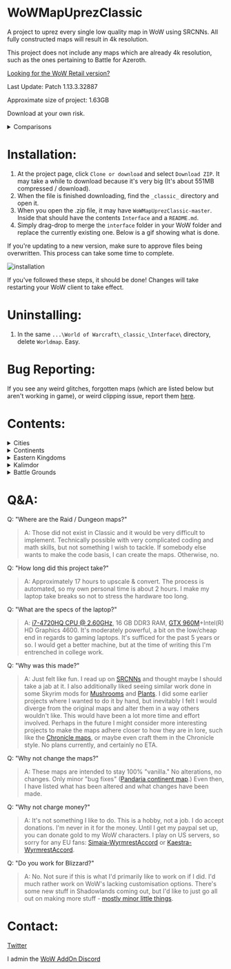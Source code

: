 # WoWMapUprezClassic
A project to uprez every single low quality map in WoW using SRCNNs. All fully constructed maps will result in 4k resolution.

This project does not include any maps which are already 4k resolution, such as the ones pertaining to Battle for Azeroth.

[Looking for the WoW Retail version?](https://github.com/keyboardturner/WoWMapUprez)

Last Update:  Patch 1.13.3.32887

<!-- What's new in Shadowlands Patch 9.0.n? -->
<!-- dropdown -->
<!-- BFA → Shadowlands Patch: link -->
<!-- Only install this if you are updating from patch 8.3.0 to 9.0.n -->

Approximate size of project: 1.63GB

Download at your own risk.

<details>
	<summary>Comparisons</summary>
	<img src="https://i.imgur.com/w9PMTCn.png">
	<img src="https://i.imgur.com/wJHhr9t.png">
</details>

# Installation:

1. At the project page, click `Clone or download` and select `Download ZIP`. It may take a while to download because it's very big (It's about 551MB compressed / download).
2. When the file is finished downloading, find the `_classic_` directory and open it.
3. When you open the .zip file, it may have `WoWMapUprezClassic-master`. Inside that should have the contents `Interface` and a `README.md`.
4. Simply drag-drop to merge the `interface` folder in your WoW folder and replace the currently existing one. Below is a gif showing what is done.

If you're updating to a new version, make sure to approve files being overwritten. This process can take some time to complete.

![installation](https://cdn.discordapp.com/attachments/674816552595488778/674845234047221780/2020-02-05_21-01-02.gif)

If you've followed these steps, it should be done! Changes will take restarting your WoW client to take effect.

# Uninstalling:

1. In the same `...\World of Warcraft\_classic_\Interface\` directory, delete `Worldmap`. Easy.

# Bug Reporting:

If you see any weird glitches, forgotten maps (which are listed below but aren't working in game), or weird clipping issue, report them [here](https://github.com/keyboardturner/WoWMapUprezClassic/issues).

# Contents:
<details>
	<summary>Cities</summary>
	
	DARNASSIS
	Ironforge
	Orgrimmar
	Stormwind
	ThunderBluff
	Undercity
</details>
<details>
	<summary>Continents</summary>
	
	Azeroth (Eastern Kingdoms)
	Kalimdor
	World
</details>
<details>
	<summary>Eastern Kingdoms</summary>
	
	Alterac
	Arathi
	Badlands
	BlastedLands
	BurningSteppes
	DeadwindPass
	DunMorogh
	Duskwood
	EasternPlaguelands
	Elwynn
	Hilsbrad
	Hinterlands
	LochModan
	Redridge
	SearingGorge
	Silverpine
	Stranglethorn
	SwampOfSorrows
	Tirisfal
	WesternPlaguelands
	Westfall
	Wetlands
</details>
<details>
	<summary>Kalimdor</summary>
	
	Ashenvale
	Aszhara
	Barrens
	Darkshore
	Desolace
	Durotar
	Dustwallow
	Felwood
	Feralas
	Kalimdor
	Moonglade
	Mulgore
	Silithus
	StonetalonMountains
	Tanaris
	Teldrassil
	Thousandneedles
	Winterspring
</details>
<details>
	<summary>Battle Grounds</summary>
	
	AlteracValley
	ArathiBasin
	WarsongGulch
</details>

# Q&A:

Q: "Where are the Raid / Dungeon maps?"

> A: Those did not exist in Classic and it would be very difficult to implement. Technically possible with very complicated coding and math skills, but not something I wish to tackle. If somebody else wants to make the code basis, I can create the maps. Otherwise, no.

Q: "How long did this project take?"

> A: Approximately 17 hours to upscale & convert. The process is automated, so my own personal time is about 2 hours. I make my laptop take breaks so not to stress the hardware too long.

Q: "What are the specs of the laptop?"

> A: [i7-4720HQ CPU @ 2.60GHz](https://www.cpubenchmark.net/cpu.php?cpu=Intel+Core+i7-4720HQ+%40+2.60GHz&id=2448), 16 GB DDR3 RAM, [GTX 960M](https://www.videocardbenchmark.net/gpu.php?gpu=GeForce+GTX+960M&id=3176)+Intel(R) HD Graphics 4600. It's moderately powerful, a bit on the low/cheap end in regards to gaming laptops. It's sufficed for the past 5 years or so. I would get a better machine, but at the time of writing this I'm entrenched in college work.

Q: "Why was this made?"

> A: Just felt like fun. I read up on [SRCNNs](http://mmlab.ie.cuhk.edu.hk/projects/SRCNN.html) and thought maybe I should take a jab at it. I also additionally liked seeing similar work done in some Skyrim mods for [Mushrooms](https://www.nexusmods.com/skyrimspecialedition/mods/26103?tab=images) and [Plants](https://www.nexusmods.com/skyrimspecialedition/mods/26104?tab=images). I did some earlier projects where I wanted to do it by hand, but inevitably I felt I would diverge from the original maps and alter them in a way others wouldn't like. This would have been a lot more time and effort involved. Perhaps in the future I might consider more interesting projects to make the maps adhere closer to how they are in lore, such like the [Chronicle maps](https://i.imgur.com/35Y0pdi.jpg), or maybe even craft them in the Chronicle style. No plans currently, and certainly no ETA.

Q: "Why not change the maps?"

> A: These maps are intended to stay 100% "vanilla." No alterations, no changes. Only minor "bug fixes" ([Pandaria continent map](https://twitter.com/keyboardturn/status/1218823545028927489).) Even then, I have listed what has been altered and what changes have been made.

Q: "Why not charge money?"

> A: It's not something I like to do. This is a hobby, not a job. I do accept donations. I'm never in it for the money. Until I get my paypal set up, you can donate gold to my WoW characters. I play on US servers, so sorry for any EU fans: [Simaia-WyrmrestAccord](https://worldofwarcraft.com/en-us/character/us/wyrmrest-accord/simaia) or [Kaestra-WyrmrestAccord](https://worldofwarcraft.com/en-us/character/us/wyrmrest-accord/kaestra).

Q: "Do you work for Blizzard?"

> A: No. Not sure if this is what I'd primarily like to work on if I did. I'd much rather work on WoW's lacking customisation options. There's some new stuff in Shadowlands coming out, but I'd like to just go all out on making more stuff - [mostly minor little things](https://twitter.com/keyboardturn/status/1197625790671622146).

# Contact:

[Twitter](https://twitter.com/keyboardturn)

I admin the [WoW AddOn Discord](http://discord.gg/sXy46yZ)
